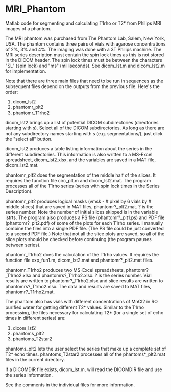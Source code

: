 # MRI_Phantom
Matlab code for segmenting and calculating T1rho or T2* from Philips MRI images of a phantom.

The MRI phantom was purchased from The Phantom Lab, Salem, New York, USA.  The phantom contains three pairs of vials with agarose concentrations of 2%, 3% and 4%.  The imaging was done with a 3T Philips machine.  The MRI series description must contain the spin lock times as this is not stored in the DICOM header.  The spin lock times must be between the characters "SL" (spin lock) and "ms" (milliseconds).  See dicom_lst.m and dicom_lst2.m for implementation.

Note that there are three main files that need to be run in sequences as the subsequent files depend on the outputs from the previous file.  Here's the order:

1. dicom_lst2
2. phantomr_plt2
3. phantomr_T1rho2

dicom_lst2 brings up a list of potential DICOM subdirectories (directories starting with s).  Select all of the DICOM subdirectories.  As long as there are not any subdirectory names starting with s (e.g. segmentations/), just click the "select all" button.

dicom_lst2 produces a table listing information about the series in the different subdirectories.  This information is also written to a MS-Excel spreadsheet, dicom_lst2.xlsx, and the variables are saved in a MAT file, dicom_lst2.mat.

phantomr_plt2 does the segmentation of the middle half of the slices.  It requires the function file circ_plt.m and dicom_lst2.mat.  The program processes all of the T1rho series (series with spin lock times in the Series Description).

phantomr_plt2 produces logical masks (vmsk - # pixel by 6 vials by # middle slices) that are saved in MAT files, phantomr?_plt2.mat.  ? is the series number.  Note the number of initial slices skipped is in the variable istrts.  The program also produces a PS file (phantomr?_plt1.ps) and PDF file (phantomr?_plt2.pdf) of some of the plots for each T1rho series.  I manually combine the files into a single PDF file.  (The PS file could be just converted to a second PDF file.)  Note that not all the slice plots are saved, so all of the slice plots should be checked before continuing (the program pauses between series).

phantomr_T1rho2 does the calculation of the T1rho values.  It requires the function file exp_fun1.m, dicom_lst2.mat and phantomr?_plt2.mat files.

phantomr_T1rho2 produces two MS-Excel spreadsheets, phantomr?_T1rho2.xlsx and phantomrs?_T1rho2.xlsx.  ? is the series number.  Vial results are written to phantomr?_T1rho2.xlsx and slice results are written to phantomrs?_T1rho2.xlsx.  The data and results are saved to MAT files, phantomr?_T1rho2.mat.

The phantom also has vials with different concentrations of MnCl2 in RO purified water for getting different T2* values.  Similar to the T1rho processing, the files necessary for calculating T2* (for a single set of echo times in different series) are:

1. dicom_lst2
2. phantoms_plt2
3. phantoms_T2star2

phantoms_plt2 lets the user select the series that make up a complete set of T2* echo times.  phantoms_T2star2 processes all of the phantoms*_plt2.mat files in the current directory.

If a DICOMDIR file exists, dicom_lst.m, will read the DICOMDIR file and use the series information.

See the comments in the individual files for more information.

